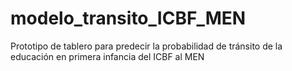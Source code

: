 # modelo_transito_ICBF_MEN
Prototipo de tablero para predecir la probabilidad de tránsito de la educación en primera infancia del ICBF al MEN
